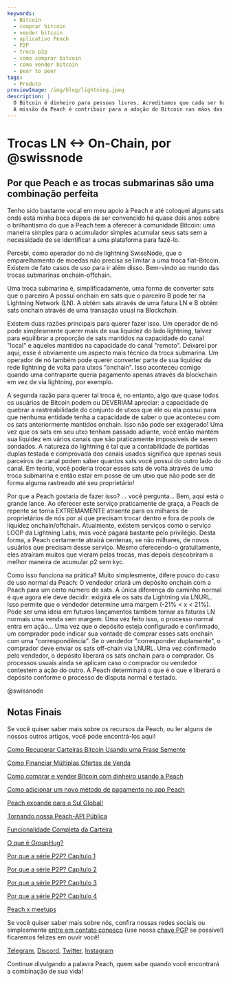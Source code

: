 ```yaml
---
keywords:
  - Bitcoin
  - comprar bitcoin
  - vender bitcoin
  - aplicativo Peach
  - P2P
  - troca p2p
  - como comprar bitcoin
  - como vender bitcoin
  - peer to peer
tags:
  - Produto
previewImage: /img/blog/lightning.jpeg
description: |
  O Bitcoin é dinheiro para pessoas livres. Acreditamos que cada ser humano tem o direito de escolher qual dinheiro usar para armazenar sua riqueza, o resultado de seu trabalho, seu tempo e energia.
  A missão da Peach é contribuir para a adoção do Bitcoin nas mãos das pessoas.
---
```


# Trocas LN <-> On-Chain, por @swissnode

## Por que Peach e as trocas submarinas são uma combinação perfeita

Tenho sido bastante vocal em meu apoio à Peach e até coloquei alguns sats onde está minha boca depois de ser convencido há quase dois anos sobre o brilhantismo do que a Peach tem a oferecer à comunidade Bitcoin: uma maneira simples para o acumulador simples acumular seus sats sem a necessidade de se identificar a uma plataforma para fazê-lo.

Percebi, como operador do nó de lightning SwissNode, que o emparelhamento de moedas não precisa se limitar a uma troca fiat-Bitcoin. Existem de fato casos de uso para ir além disso. Bem-vindo ao mundo das trocas submarinas onchain-offchain.

Uma troca submarina é, simplificadamente, uma forma de converter sats que o parceiro A possui onchain em sats que o parceiro B pode ter na Lightning Network (LN). A obtém sats através de uma fatura LN e B obtém sats onchain através de uma transação usual na Blockchain.

Existem duas razões principais para querer fazer isso. Um operador de nó pode simplesmente querer mais de sua liquidez do lado lightning, talvez para equilibrar a proporção de sats mantidos na capacidade do canal "local" e aqueles mantidos na capacidade do canal "remoto". Deixarei por aqui, esse é obviamente um aspecto mais técnico da troca submarina. Um operador de nó também pode querer converter parte de sua liquidez da rede lightning de volta para utxos "onchain". Isso aconteceu comigo quando uma contraparte queria pagamento apenas através da blockchain em vez de via lightning, por exemplo.

A segunda razão para querer tal troca é, no entanto, algo que quase todos os usuários de Bitcoin podem ou DEVERIAM apreciar: a capacidade de quebrar a rastreabilidade do conjunto de utxos que ele ou ela possui para que nenhuma entidade tenha a capacidade de saber o que aconteceu com os sats anteriormente mantidos onchain. Isso não pode ser exagerado! Uma vez que os sats em seu utxo tenham passado adiante, você então mantém sua liquidez em vários canais que são praticamente impossíveis de serem sondados. A natureza do lightning é tal que a contabilidade de partidas duplas testada e comprovada dos canais usados significa que apenas seus parceiros de canal podem saber quantos sats você possui do outro lado do canal. Em teoria, você poderia trocar esses sats de volta através de uma troca submarina e então estar em posse de um utxo que não pode ser de forma alguma rastreado até seu proprietário!

Por que a Peach gostaria de fazer isso? ... você pergunta... Bem, aqui está o grande lance. Ao oferecer este serviço praticamente de graça, a Peach de repente se torna EXTREMAMENTE atraente para os milhares de proprietários de nós por aí que precisam trocar dentro e fora de pools de liquidez onchain/offchain. Atualmente, existem serviços como o serviço LOOP da Lightning Labs, mas você pagará bastante pelo privilégio. Desta forma, a Peach certamente atrairá centenas, se não milhares, de novos usuários que precisam desse serviço. Mesmo oferecendo-o gratuitamente, eles atraíram muitos que vieram pelas trocas, mas depois descobriram a melhor maneira de acumular p2 sem kyc.

Como isso funciona na prática? Muito simplesmente, difere pouco do caso de uso normal da Peach: O vendedor criará um depósito onchain com a Peach para um certo número de sats. A única diferença do caminho normal é que agora ele deve decidir: exigirá ele os sats da Lightning via LNURL. Isso permite que o vendedor determine uma margem (-21% < x < 21%). Pode ser uma ideia em futuros lançamentos também tornar as faturas LN normais uma venda sem margem. Uma vez feito isso, o processo normal entra em ação... Uma vez que o depósito esteja configurado e confirmado, um comprador pode indicar sua vontade de comprar esses sats onchain com uma "correspondência". Se o vendedor "corresponder duplamente", o comprador deve enviar os sats off-chain via LNURL. Uma vez confirmado pelo vendedor, o depósito liberará os sats onchain para o comprador. Os processos usuais ainda se aplicam caso o comprador ou vendedor contestem a ação do outro. A Peach determinará o que é o que e liberará o depósito conforme o processo de disputa normal e testado.

@swissnode

## Notas Finais

Se você quiser saber mais sobre os recursos da Peach, ou ler alguns de nossos outros artigos, você pode encontrá-los aqui!

[Como Recuperar Carteiras Bitcoin Usando uma Frase Semente](https://peachbitcoin.com/pt/blog/how-to-restore-peach-wallet/)

[Como Financiar Múltiplas Ofertas de Venda](https://peachbitcoin.com/pt/blog/funding-multiple-sell-offers/)

[Como comprar e vender Bitcoin com dinheiro usando a Peach](https://peachbitcoin.com/pt/blog/how-to-buy-and-sell-bitcoin-with-cash-using-peach/)

[Como adicionar um novo método de pagamento no app Peach](https://peachbitcoin.com/pt/blog/how-to-add-a-payment-method/)

[Peach expande para o Sul Global!](https://peachbitcoin.com/pt/blog/peach-expands-to-the-global-south/)

[Tornando nossa Peach-API Pública](https://peachbitcoin.com/pt/blog/making-our-peach-api-public/)

[Funcionalidade Completa da Carteira](https://peachbitcoin.com/pt/blog/full-wallet-functionality/)

[O que é GroupHug?](https://peachbitcoin.com/pt/blog/group-hug/)

[Por que a série P2P? Capítulo 1](https://peachbitcoin.com/pt/blog/why-p2p-chapter-1/)

[Por que a série P2P? Capítulo 2](https://peachbitcoin.com/pt/blog/why-p2p-chapter-2/)

[Por que a série P2P? Capítulo 3](https://peachbitcoin.com/pt/blog/why-p2p-chapter-3-circular-economies/)

[Por que a série P2P? Capítulo 4](https://peachbitcoin.com/pt/blog/why-p2p-chapter-4-chains-of-trust/)

[Peach x meetups](https://peachbitcoin.com/pt/blog/peach-for-meetups/)

Se você quiser saber mais sobre nós, confira nossas redes sociais ou simplesmente [entre em contato conosco](mailto:hello@peachbitcoin.com) (use nossa [chave PGP](https://keys.openpgp.org/vks/v1/by-fingerprint/48339A19645E2E53488E0E5479E1B270FACD1BD2) se possível) ficaremos felizes em ouvir você!

[Telegram](https://t.me/peachtopeach), [Discord](https://discord.gg/ypeHz3SW54), [Twitter](https://twitter.com/peachbitcoin), [Instagram](https://instagram.com/peachbitcoin)

Continue divulgando a palavra Peach, quem sabe quando você encontrará a combinação de sua vida!
